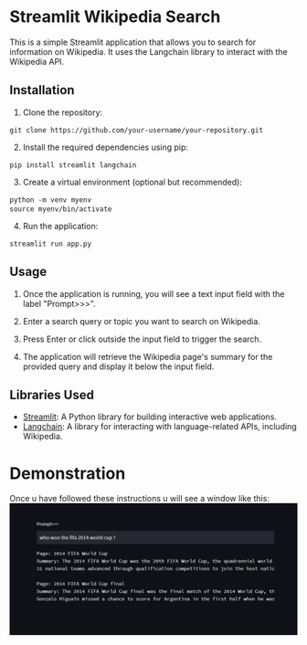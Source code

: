 # Streamlit Wikipedia Search

This is a simple Streamlit application that allows you to search for information on Wikipedia. It uses the Langchain library to interact with the Wikipedia API.

## Installation

1. Clone the repository:

```
git clone https://github.com/your-username/your-repository.git
```


2. Install the required dependencies using pip:

```
pip install streamlit langchain
```


3. Create a virtual environment (optional but recommended):

```
python -m venv myenv
source myenv/bin/activate
```


4. Run the application:

```
streamlit run app.py
```


## Usage

1. Once the application is running, you will see a text input field with the label "Prompt>>>".

2. Enter a search query or topic you want to search on Wikipedia.

3. Press Enter or click outside the input field to trigger the search.

4. The application will retrieve the Wikipedia page's summary for the provided query and display it below the input field.

## Libraries Used

- [Streamlit](https://www.streamlit.io/): A Python library for building interactive web applications.
- [Langchain](https://github.com/your-username/langchain): A library for interacting with language-related APIs, including Wikipedia.

# Demonstration

Once u have followed these instructions u will see a window like this:
![img.png](img.png)


